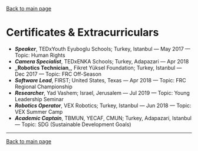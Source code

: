 [Back to main page](./../README.md)

# Certificates & Extracurriculars

* **_Speaker_**, TEDxYouth Eyuboglu Schools; Turkey, Istanbul — May 2017 — Topic: Human Rights 
* **_Camera Specialist_**, TEDxENKA Schools; Turkey, Adapazari — Apr 2018
* **_Robotics Technician**_, Fikret Yüksel Foundation; Turkey, Istanbul — Dec 2017 — Topic: FRC Off-Season
* **_Software Lead_**, FIRST; United States, Texas — Apr 2018 — Topic: FRC Regional Championship
* **_Researcher_**, Yad Vashem; Israel, Jerusalem — Jul 2019 — Topic: Young Leadership Seminar
* **_Robotics Operator_**, VEX Robotics; Turkey, Istanbul — Jun 2018 — Topic: VEX Summer Camp
* **_Academic Captain_**,  TBMUN, YECAF, CMUN; Turkey, Adapazari, Istanbul — Topic: SDG (Sustainable Development Goals)

---

[Back to main page](./../README.md)
